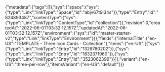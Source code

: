 {"metadata":{"tags":[]},"sys":{"space":{"sys":{"type":"Link","linkType":"Space","id":"abjv67t9l34s"}},"type":"Entry","id":"824893487","contentType":{"sys":{"type":"Link","linkType":"ContentType","id":"collection"}},"revision":0,"createdAt":"2022-06-01T03:32:12.157Z","updatedAt":"2022-06-01T03:32:12.157Z","environment":{"sys":{"id":"master-starter-v2","type":"Link","linkType":"Environment"}}},"fields":{"internalTitle":{"en-US":"TEMPLATE - Three Icon Cards - Collection"},"items":{"en-US":[{"sys":{"type":"Link","linkType":"Entry","id":"1326780202"}},{"sys":{"type":"Link","linkType":"Entry","id":"1832371960"}},{"sys":{"type":"Link","linkType":"Entry","id":"3523062399"}}]},"variant":{"en-US":"three-per-row"},"itemsVariant":{"en-US":"default"}}}
